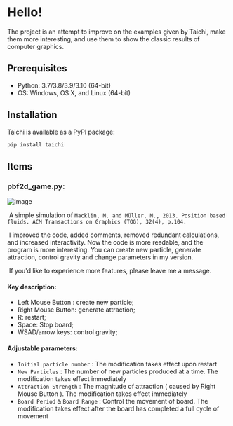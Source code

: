 # Hello!

The project is an attempt to improve on the examples given by Taichi, make them more interesting, and use them to show the classic results of computer graphics.

## Prerequisites

- Python: 3.7/3.8/3.9/3.10 (64-bit)
- OS: Windows, OS X, and Linux (64-bit)

## Installation

Taichi is available as a PyPI package:

```bash
pip install taichi
```

## Items

### pbf2d_game.py:

![image](https://github.com/NextoneX/Graphics_by_Taichi/blob/main/resource/demo.gif)

​	A simple simulation of `Macklin, M. and Müller, M., 2013. Position based fluids. ACM Transactions on Graphics (TOG), 32(4), p.104.`

​	I improved the code, added comments, removed redundant calculations, and increased interactivity. Now the code is more readable, and the program is more interesting. You can create new particle, generate attraction, control gravity and change parameters in my version.

​	If you'd like to experience more features, please leave me a message.  

#### Key description:

- Left Mouse Button : create new particle;
- Right Mouse Button: generate attraction;
- R: restart;  
- Space: Stop board;  
- WSAD/arrow keys: control gravity;

#### Adjustable parameters:

- `Initial particle number` : The modification takes effect upon restart
- `New Particles` : The number of new particles produced at a time. The modification takes effect immediately
- `Attraction Strength` : The magnitude of attraction ( caused by Right Mouse Button ). The modification takes effect immediately
- `Board Period` & `Board Range` : Control the movement of board. The modification takes effect after the board has completed a full cycle of movement






